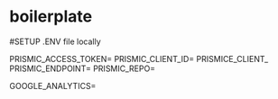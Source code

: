 # boilerplate

#SETUP .ENV file locally

PRISMIC_ACCESS_TOKEN=
PRISMIC_CLIENT_ID=
PRISMICE_CLIENT_
PRISMIC_ENDPOINT=
PRISMIC_REPO=

GOOGLE_ANALYTICS=
